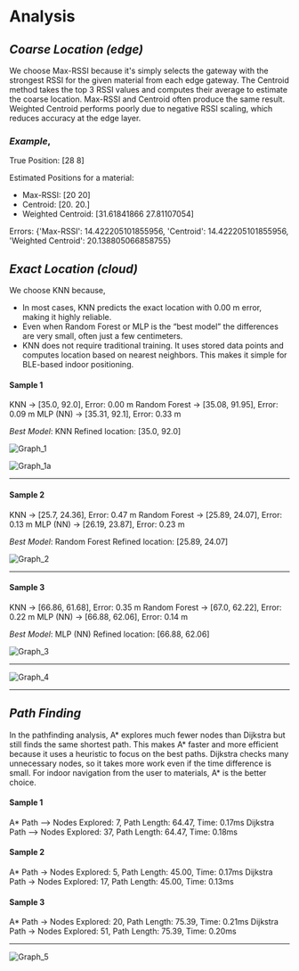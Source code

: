 # **Analysis**



## *Coarse Location (edge)*

We choose Max-RSSI because it's simply selects the gateway with the strongest RSSI for the given material from each edge gateway. The Centroid method takes the top 3 RSSI values and computes their average to estimate the coarse location. Max-RSSI and Centroid often produce the same result. Weighted Centroid performs poorly due to negative RSSI scaling, which reduces accuracy at the edge layer.

### *Example*,
True Position: [28  8]

Estimated Positions for a material:
 - Max-RSSI: [20 20]
 - Centroid: [20. 20.]
 - Weighted Centroid: [31.61841866 27.81107054]

 Errors: {'Max-RSSI': 14.422205101855956, 'Centroid': 14.422205101855956, 'Weighted Centroid': 20.138805066858755}
 


 ## *Exact Location (cloud)*
 
 We choose KNN because,
- In most cases, KNN predicts the exact location with 0.00 m error, making it highly reliable.
- Even when Random Forest or MLP is the “best model” the differences are very small, often just a few centimeters.
- KNN does not require traditional training. It uses stored data points and computes location based on nearest neighbors. This makes it simple for BLE-based indoor positioning.



#### **Sample 1**
KNN → [35.0, 92.0], Error: 0.00 m
Random Forest → [35.08, 91.95], Error: 0.09 m
MLP (NN) → [35.31, 92.1], Error: 0.33 m

 *Best Model*: KNN
Refined location: [35.0, 92.0]

![Graph_1](./images_analysis/1.png)

![Graph_1a](./images_analysis/1a.png)

---

#### **Sample 2**
KNN → [25.7, 24.36], Error: 0.47 m
Random Forest → [25.89, 24.07], Error: 0.13 m
MLP (NN) → [26.19, 23.87], Error: 0.23 m

 *Best Model*: Random Forest
Refined location: [25.89, 24.07]

![Graph_2](./images_analysis/2.png)

---

#### **Sample 3**
KNN → [66.86, 61.68], Error: 0.35 m
Random Forest → [67.0, 62.22], Error: 0.22 m
MLP (NN) → [66.88, 62.06], Error: 0.14 m

 *Best Model*: MLP (NN)
Refined location: [66.88, 62.06]

![Graph_3](./images_analysis/3.png)


---


![Graph_4](./images_analysis/1.png)

---  
  
    
## *Path Finding*
In the pathfinding analysis, A* explores much fewer nodes than Dijkstra but still finds the same shortest path. This makes A* faster and more efficient because it uses a heuristic to focus on the best paths. Dijkstra checks many unnecessary nodes, so it takes more work even if the time difference is small. For indoor navigation from the user to materials, A* is the better choice.


#### **Sample 1**
A* Path       --> Nodes Explored: 7, Path Length: 64.47, Time: 0.17ms
Dijkstra Path --> Nodes Explored: 37, Path Length: 64.47, Time: 0.18ms

#### **Sample 2**
A* Path       -> Nodes Explored: 5, Path Length: 45.00, Time: 0.17ms
Dijkstra Path -> Nodes Explored: 17, Path Length: 45.00, Time: 0.13ms

#### **Sample 3**
A* Path       -> Nodes Explored: 20, Path Length: 75.39, Time: 0.21ms
Dijkstra Path -> Nodes Explored: 51, Path Length: 75.39, Time: 0.20ms
  
---
  


![Graph_5](./images_analysis/5.png)



